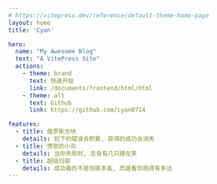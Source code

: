```yaml
---
# https://vitepress.dev/reference/default-theme-home-page
layout: home
title: 'Cyan'

hero:
  name: "My Awesome Blog"
  text: "A VitePress Site"
  actions:
    - theme: brand
      text: 快速开始
      link: /documents/frontend/html/html
    - theme: alt
      text: Github
      link: https://github.com/cyan0714

features:
  - title: 俄罗斯方块
    details: 犯下的错误会积累, 获得的成功会消失
  - title: 愤怒的小鸟
    details: 当你失败时, 总会有几只猪在笑
  - title: 超级玛丽
    details: 成功看的不是你跳多高, 而是看你跑得有多远
---
```

<Home />
<script setup>
// import Home from '@theme/index.vue'
</script>


